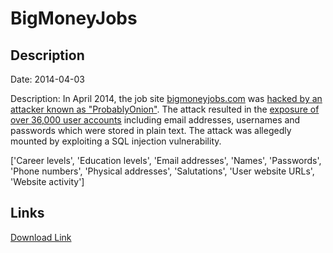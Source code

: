 # BigMoneyJobs

## Description

Date: 2014-04-03

Description:
In April 2014, the job site <a href="http://www.bigmoneyjobs.com">bigmoneyjobs.com</a> was <a href="https://twitter.com/ProbablyOnion2/status/451477310319779841" target="_blank" rel="noopener">hacked by an attacker known as &quot;ProbablyOnion&quot;</a>. The attack resulted in the <a href="http://news.softpedia.com/news/BigMoneyJobs-Hacked-Details-of-36-000-Users-Leaked-Online-436250.shtml?utm_source=twitterfeed&utm_medium=twitter&utm_campaign=information_security" target="_blank" rel="noopener">exposure of over 36,000 user accounts</a> including email addresses, usernames and passwords which were stored in plain text. The attack was allegedly mounted by exploiting a SQL injection vulnerability.


['Career levels', 'Education levels', 'Email addresses', 'Names', 'Passwords', 'Phone numbers', 'Physical addresses', 'Salutations', 'User website URLs', 'Website activity']

## Links

[Download Link](https://link-to.net/1229997/378.62288141531997/dynamic/?r=aHR0cHM6Ly93d3cubWVkaWFmaXJlLmNvbS92aWV3L1Q3V2pvQzBNTHcwVnViZi9iaWdtb25leWpvYnMuY29tL2ZpbGU=)